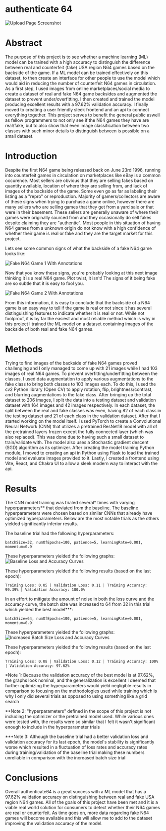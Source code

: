 # authenticate 64

![Upload Page Screenshot](./repo_images/uploadpage.png)

# Abstract

The purpose of this project is to see whether a machine learning (ML) model can be trained with a high accuracy to distinguish the difference between real and counterfeit (fake) USA region N64 games based on the backside of the game. If a ML model can be trained effectively on this dataset, to then create an interface for other people to use the model which would aid in reducing the number of counterfeit N64 games in circulation. As a first step, I used images from online marketplaces/social media to create a dataset of real and fake N64 game backsides and augmented the dataset to prevent under/overfitting. I then created and trained the model producing excellent results with a 97.62% validation accuracy. I finally moved to creating a user friendly sleek frontend and an api to connect everything together. This project serves to benefit the general public aswell as fellow programmers to not only see if the N64 games they have are real/fake, but to also show that even image classification between two classes with such minor details to distinguish between is possible on a small dataset.

# Introduction

Despite the first N64 game being released back on June 23rd 1996, running into counterfeit games in circulation on marketplaces like eBay is a common occurence. Most sellers are obvious that they are selling fakes based on quantity available, location of where they are selling from, and lack of images of the backside of the game. Some even go as far as labeling their listing as a "repro" or reproduction. Majority of gamers/collectors are aware of these signs when trying to purchase a game online, however there are many sellers who are selling games that they get from a yard sale or that were in their basement. These sellers are generally unaware of where their games were originally sourced from and they occasionally do sell fakes despite claiming they are "authentic". Most people in this situation of having N64 games from a unknown origin do not know with a high confidence of whether their game is real or fake and they are the target market for this project. 

Lets see some common signs of what the backside of a fake N64 game looks like: 

![Fake N64 Game 1 With Annotations](./repo_images/fakeN64Game1Annotated.png)

Now that you know these signs, you're probably looking at this next image thinking it is a real N64 game. Plot twist, it isn't! The signs of it being fake are so subtle that it is easy to fool you.

![Fake N64 Game 2 With Annotations](./repo_images/fakeN64Game2Annotated.png)

From this information, it is easy to conclude that the backside of a N64 game is an easy way to tell if the game is real or not since it has several distinguishing features to indicate whether it is real or not. While not foolproof, it is by far the easiest and most reliable method which is why in this project I trained the ML model on a dataset containing images of the backside of both real and fake N64 games. 

# Methods

Trying to find images of the backside of fake N64 games proved challenging and I only managed to come up with 21 images while I had 103 images of real N64 games. To prevent overfitting/underfitting between the classes, I used data augmentation to apply various augmentations to the fake class to bring both classes to 103 images each. To do this, I used the cv2 Python library (Open CV) to apply rotation, flip, brightness/contrast, and blurring augmentations to the fake class. After bringing up the total dataset to 206 images, I split the data into a testing dataset and validation dataset with 164 images and 42 images respectively. In each dataset, the split between the real and fake classes was even, having 82 of each class in the testing dataset and 21 of each class in the validation dataset. After that I started working on the model itself. I used PyTorch to create a Convolutional Neural Network (CNN) that utilizes a pretrained ResNet18 model with all of the pretrained layers frozen except the fully connected layer (which was also replaced). This was done due to having such a small dataset to train/validate with. The model also uses a Stochastic gradient descent (SGD) algorithm as its optimizer. After creating the model training Python module, I moved to creating an api in Python using Flask to load the trained model and evaluate images provided to it. Lastly, I created a frontend using Vite, React, and Chakra UI to allow a sleek modern way to interact with the api.

# Results

The CNN model training was trialed several* times with varying hyperparameters** that deviated from the baseline. The baseline hyperparameters were chosen based on similar CNNs that already have optimized hyperparameters. Below are the most notable trials as the others yielded significantly inferior results. 

The baseline trial had the following hyperparameters:
    
    batchSize=32, numOfEpochs=100, patience=5, learningRate=0.001, momentum=0.9
These hyperparameters yielded the following graphs:
![Baseline Loss and Accuracy Curves](./repo_images/baselineCurves.png)

These hyperparameters yielded the following results (based on the last epoch):
    
    Training Loss: 0.05 | Validation Loss: 0.11 | Training Accuracy: 99.39% | Validation Accuracy: 100.0%

In an effort to mitigate the amount of noise in both the loss curve and the accuracy curve, the batch size was increased to 64 from 32 in this trial which yielded the best model***:
    
    batchSize=64, numOfEpochs=100, patience=5, learningRate=0.001, momentum=0.9
These hyperparameters yielded the following graphs:
![Increased Batch Size Loss and Accuracy Curves](./repo_images/increasedBatchSizeCurves.png)

These hyperparameters yielded the following results (based on the last epoch):
    
    Training Loss: 0.08 | Validation Loss: 0.12 | Training Accuracy: 100% | Validation Accuracy: 97.62%

*Note 1: Because the validation accuracy of the best model is at 97.62%, the graphs look nominal, and the generalization is excellent I deemed that further optimizing the hyperparameters would yield negligible results in comparison to focusing on the methodologies used while training which is why I only did several trials as opposed to using something like a grid search

**Note 2: "hyperparameters" defined in the scope of this project is not including the optimizer or the pretrained model used. While various ones were tested with, the results were so similar that I felt it wasn't significant enough to include in the hyperparameter trials

***Note 3: Although the baseline trial had a better validation loss and validation accuracy for its last epoch, the model's stability is significantly worse which resulted in a fluctuation of loss rates and accuracy rates during training/validation of the baseline trial making these numbers unreliable in comparison with the increased batch size trial

# Conclusions

Overall authenticate64 is a great success with a ML model that has a 97.62% validation accuracy on distinguishing between real and fake USA region N64 games. All of the goals of this project have been met and it is a viable real world solution for consumers to detect whether their N64 games are real or counterfeit. As time goes on, more data regarding fake N64 games will become available and this will allow me to add to the dataset improving the validation accuracy of the model.